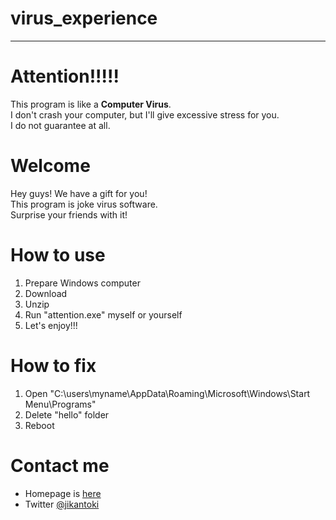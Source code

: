 # virus_experience
___
# Attention!!!!!
This program is like a **Computer Virus**.  
I don't crash your computer, but I'll give excessive stress for you.  
I do not guarantee at all.  

# Welcome
Hey guys! We have a gift for you!  
This program is joke virus software.  
Surprise your friends with it!  

# How to use
1. Prepare Windows computer  
2. Download  
3. Unzip  
4. Run "attention.exe" myself or yourself
5. Let's enjoy!!!

# How to fix
1. Open "C:\users\myname\AppData\Roaming\Microsoft\Windows\Start Menu\Programs"
2. Delete "hello" folder
3. Reboot

# Contact me
* Homepage is [here](https://enoki.xyz)
* Twitter [@jikantoki](https://enoki.xyz/twitter)
